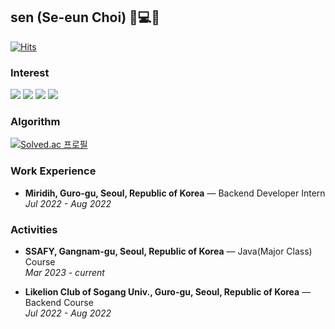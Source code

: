 
## sen (Se-eun Choi) 👩💻🔥

[![Hits](https://hits.seeyoufarm.com/api/count/incr/badge.svg?url=https%3A%2F%2Fgithub.com%2Fdahyen0o&count_bg=%233FBFB9&title_bg=%23555555&icon=&icon_color=%23E7E7E7&title=hits&edge_flat=true)](https://hits.seeyoufarm.com)

### Interest

<div align=left>
  <img src="https://img.shields.io/badge/springboot-6DB33F?style=for-the-badge&logo=springboot&logoColor=white">
  <img src="https://img.shields.io/badge/django-092E20?style=for-the-badge&logo=django&logoColor=white">
  <img src="https://img.shields.io/badge/mysql-4479A1?style=for-the-badge&logo=mysql&logoColor=white">
  <img src="https://img.shields.io/badge/Java-007396.svg?style=for-the-badge&logo=Java&logoColor=white">
</div>
  
### Algorithm

[![Solved.ac
프로필](http://mazassumnida.wtf/api/generate_badge?boj=seeunchoi99)](https://solved.ac/seeunchoi99)  

### Work Experience

- **Miridih,  Guro-gu, Seoul, Republic of Korea** — Backend Developer Intern <br/>
*Jul 2022 - Aug 2022*

### Activities

- **SSAFY, Gangnam-gu, Seoul, Republic of Korea** — Java(Major Class) Course <br/>
*Mar 2023 - current*

- **Likelion Club of Sogang Univ.,  Guro-gu, Seoul, Republic of Korea** — Backend Course <br/>
*Jul 2022 - Aug 2022*


